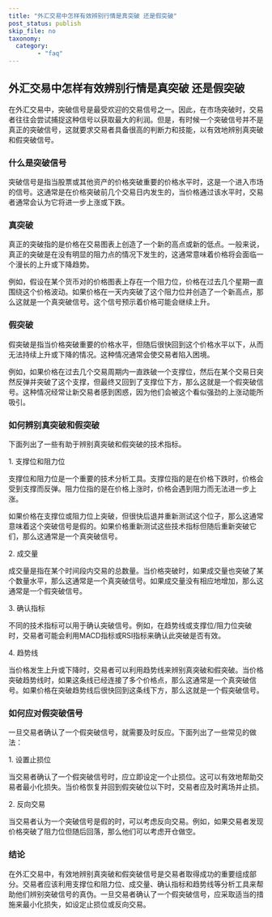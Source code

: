 ```yaml
---
title: "外汇交易中怎样有效辨别行情是真突破 还是假突破"
post_status: publish
skip_file: no
taxonomy:
  category:
        - "faq"
---
```


## 外汇交易中怎样有效辨别行情是真突破 还是假突破

在外汇交易中，突破信号是最受欢迎的交易信号之一。因此，在市场突破时，交易者往往会尝试捕捉这种信号以获取最大的利润。但是，有时候一个突破信号并不是真正的突破信号，这就要求交易者具备很高的判断力和技能，以有效地辨别真突破和假突破信号。

### 什么是突破信号

突破信号是指当股票或其他资产的价格突破重要的价格水平时，这是一个进入市场的信号。这通常是在价格突破前几个交易日内发生的，当价格通过该水平时，交易者通常会认为它将进一步上涨或下跌。

### 真突破

真正的突破指的是价格在交易图表上创造了一个新的高点或新的低点。一般来说，真正的突破是在没有明显的阻力点的情况下发生的，这通常意味着价格将会面临一个漫长的上升或下降趋势。

例如，假设在某个货币对的价格图表上存在一个阻力位，价格在过去几个星期一直围绕这个价格波动。如果价格在一天内突破了这个阻力位并创造了一个新高点，那么这就是一个真突破信号。这个信号预示着价格可能会继续上升。

### 假突破

假突破是指当价格突破重要的价格水平，但随后很快回到这个价格水平以下，从而无法持续上升或下降的情况。这种情况通常会使交易者陷入困境。

例如，如果价格在过去几个交易周期内一直跌破一个支撑位，然后在某个交易日突然反弹并突破了这个支撑，但最终又回到了支撑位下方，那么这就是一个假突破信号。这种情况经常让新交易者感到困惑，因为他们会被这个看似强劲的上涨动能所吸引。

### 如何辨别真突破和假突破

下面列出了一些有助于辨别真突破和假突破的技术指标。

1\. 支撑位和阻力位

支撑位和阻力位是一个重要的技术分析工具。支撑位指的是在价格下跌时，价格会受到支撑而反弹。阻力位指的是在价格上涨时，价格会遇到阻力而无法进一步上涨。

如果价格在支撑位或阻力位上突破，但很快后退并重新测试这个位子，那么这通常意味着这个突破信号是假的。如果价格重新测试这些技术指标但随后重新突破它们，那么这通常是一个真突破信号。

2\. 成交量

成交量是指在某个时间段内交易的总数量。当价格突破时，如果成交量也突破了某个数量水平，那么这通常是一个真突破信号。如果成交量没有相应地增加，那么这通常是一个假突破信号。

3\. 确认指标

不同的技术指标可以用于确认突破信号。例如，在趋势线或支撑位/阻力位突破时，交易者可能会利用MACD指标或RSI指标来确认此突破是否有效。

4\. 趋势线

当价格发生上升或下降时，交易者可以利用趋势线来辨别真突破和假突破。当价格突破趋势线时，如果这条线已经连接了多个价格点，那么这通常是一个真突破信号。如果价格在突破趋势线后很快回到这条线下方，那么这就是一个假突破信号。

### 如何应对假突破信号

一旦交易者确认了一个假突破信号，就需要及时反应。下面列出了一些常见的做法：

1\. 设置止损位

当交易者确认了一个假突破信号时，应立即设定一个止损位。这可以有效地帮助交易者最小化损失。当价格恢复并回到假突破位以下时，交易者应及时离场并止损。

2\. 反向交易

当交易者认为一个突破信号是假的时，可以考虑反向交易。例如，如果交易者发现价格突破了阻力位但随后回落，那么他们可以考虑开仓做空。

### 结论

在外汇交易中，有效地辨别真突破和假突破信号是交易者取得成功的重要组成部分。交易者应该利用支撑位和阻力位、成交量、确认指标和趋势线等分析工具来帮助他们辨别突破信号的真伪。一旦交易者确认了一个假突破信号，应采取适当的措施来最小化损失，如设定止损位或反向交易。
